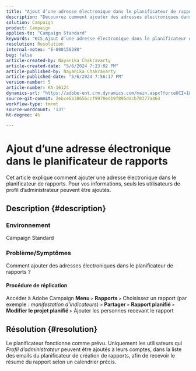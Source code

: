 ```yaml
---
title: "Ajout d’une adresse électronique dans le planificateur de rapports"
description: "Découvrez comment ajouter des adresses électroniques dans le planificateur de rapports. Seuls les utilisateurs de profil administrateur peuvent être ajoutés."
solution: Campaign
product: Campaign
applies-to: "Campaign Standard"
keywords: "KCS,Ajout d’une adresse électronique dans le planificateur de création de rapports"
resolution: Resolution
internal-notes: "E-000156280"
bug: false
article-created-by: Nayanika Chakravarty
article-created-date: "5/6/2024 7:23:02 PM"
article-published-by: Nayanika Chakravarty
article-published-date: "5/6/2024 7:56:17 PM"
version-number: 5
article-number: KA-16124
dynamics-url: "https://adobe-ent.crm.dynamics.com/main.aspx?forceUCI=1&pagetype=entityrecord&etn=knowledgearticle&id=c2c5140b-de0b-ef11-9f8a-6045bd0065b6"
source-git-commit: 2ebce6b38656ccf9970ed19f895ddcb78377a464
workflow-type: tm+mt
source-wordcount: '137'
ht-degree: 4%

---
```


# Ajout d’une adresse électronique dans le planificateur de rapports


Cet article explique comment ajouter une adresse électronique dans le planificateur de rapports. Pour vos informations, seuls les utilisateurs de profil d’administrateur peuvent être ajoutés.

## Description {#description}


### <b>Environnement </b>

Campaign Standard

### <b>Problème/Symptômes</b>

Comment ajouter des adresses électroniques dans le planificateur de rapports ?

#### Procédure de réplication

Accéder à Adobe Campaign <b>Menu </b>`>`  <b>Rapports </b>`>`  Choisissez un rapport (par exemple : *manifestation d&#39;indicateurs*) `>`  <b>Partager </b>`>`  <b>Rapport planifié </b>`>`  <b>Modifier le projet planifié </b>`>`  Ajouter les personnes recevant le rapport


## Résolution {#resolution}


Le planificateur fonctionne comme prévu. Uniquement les utilisateurs qui *Profil d’administrateur* peuvent être ajoutés à leurs comptes, dans la liste des emails du planificateur de création de rapports, afin de recevoir le résumé du rapport selon un calendrier précis.




